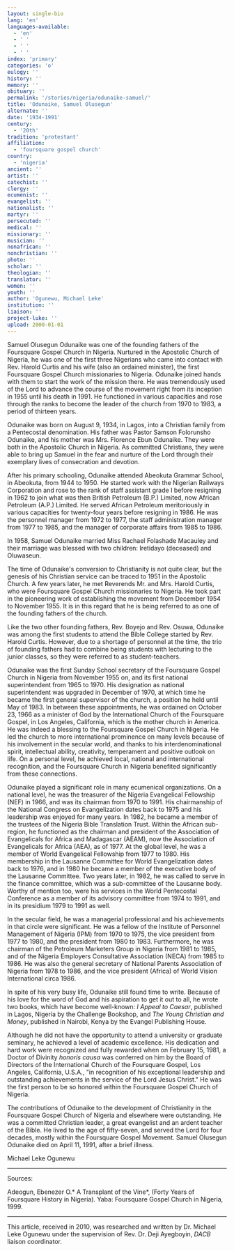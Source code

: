 ```yaml
---
layout: single-bio
lang: 'en'
languages-available:
  - 'en'
  - ' '
  - ' '
  - ' '
index: 'primary'
categories: 'o'
eulogy: ''
history: ''
memory: ''
obituary: ''
permalink: '/stories/nigeria/odunaike-samuel/'
title: 'Odunaike, Samuel Olusegun'
alternate: ''
date: '1934-1991'
century:
  - '20th'
tradition: 'protestant'
affiliation:
  - 'foursquare gospel church'
country:
  - 'nigeria'
ancient: ''
artist: ''
catechist: ''
clergy: ''
ecumenist: ''
evangelist: ''
nationalist: ''
martyr: ''
persecuted: ''
medical: ''
missionary: ''
musician: ''
nonafrican: ''
nonchristian: ''
photo: ''
scholar: ''
theologian: ''
translator: ''
women: ''
youth: ''
author: 'Ogunewu, Michael Leke'
institution: ''
liaison: ''
project-luke: ''
upload: 2000-01-01
---
```



Samuel Olusegun Odunaike was one of the founding fathers of the Foursquare Gospel Church in Nigeria. Nurtured in the Apostolic Church of Nigeria, he was one of the first three Nigerians who came into contact with Rev. Harold Curtis and his wife (also an ordained minister), the first Foursquare Gospel Church missionaries to Nigeria. Odunaike joined hands with them to start the work of the mission there. He was tremendously used of the Lord to advance the course of the movement right from its inception in 1955 until his death in 1991. He functioned in various capacities and rose through the ranks to become the leader of the church from 1970 to 1983, a period of thirteen years.

Odunaike was born on August 9, 1934, in Lagos, into a Christian family from a Pentecostal denomination. His father was Pastor Samson Folorunsho Odunaike, and his mother was Mrs. Florence Ebun Odunaike. They were both in the Apostolic Church in Nigeria. As committed Christians, they were able to bring up Samuel in the fear and nurture of the Lord through their exemplary lives of consecration and devotion.

After his primary schooling, Odunaike attended Abeokuta Grammar School, in Abeokuta, from 1944 to 1950. He started work with the Nigerian Railways Corporation and rose to the rank of staff assistant grade I before resigning in 1962 to join what was then British Petroleum (B.P.) Limited, now African Petroleum (A.P.) Limited. He served African Petroleum meritoriously in various capacities for twenty-four years before resigning in 1986. He was the personnel manager from 1972 to 1977, the staff administration manager from 1977 to 1985, and the manager of corporate affairs from 1985 to 1986.

In 1958, Samuel Odunaike married Miss Rachael Folashade Macauley and their marriage was blessed with two children: Iretidayo (deceased) and Oluwaseun.

The time of Odunaike's conversion to Christianity is not quite clear, but the genesis of his Christian service can be traced to 1951 in the Apostolic Church. A few years later, he met Reverends Mr. and Mrs. Harold Curtis, who were Foursquare Gospel Church missionaries to Nigeria. He took part in the pioneering work of establishing the movement from December 1954 to November 1955. It is in this regard that he is being referred to as one of the founding fathers of the church.

Like the two other founding fathers, Rev. Boyejo and Rev. Osuwa, Odunaike was among the first students to attend the Bible College started by Rev. Harold Curtis. However, due to a shortage of personnel at the time, the trio of founding fathers had to combine being students with lecturing to the junior classes, so they were referred to as student-teachers.

Odunaike was the first Sunday School secretary of the Foursquare Gospel Church in Nigeria from November 1955 on, and its first national superintendent from 1965 to 1970. His designation as national superintendent was upgraded in December of 1970, at which time he became the first general supervisor of the church, a position he held until May of 1983. In between these appointments, he was ordained on October 23, 1966 as a minister of God by the International Church of the Foursquare Gospel, in Los Angeles, California, which is the mother church in America. He was indeed a blessing to the Foursquare Gospel Church in Nigeria. He led the church to more international prominence on many levels because of his involvement in the secular world, and thanks to his interdenominational spirit, intellectual ability, creativity, temperament and positive outlook on life. On a personal level, he achieved local, national and international recognition, and the Foursquare Church in Nigeria benefited significantly from these connections.

Odunaike played a significant role in many ecumenical organizations. On a national level, he was the treasurer of the Nigeria Evangelical Fellowship (NEF) in 1966, and was its chairman from 1970 to 1991. His chairmanship of the National Congress on Evangelization dates back to 1975 and his leadership was enjoyed for many years. In 1982, he became a member of the trustees of the Nigeria Bible Translation Trust. Within the African sub-region, he functioned as the chairman and president of the Association of Evangelicals for Africa and Madagascar (AEAM), now the Association of Evangelicals for Africa (AEA), as of 1977. At the global level, he was a member of World Evangelical Fellowship from 1977 to 1980. His membership in the Lausanne Committee for World Evangelization dates back to 1976, and in 1980 he became a member of the executive body of the Lausanne Committee. Two years later, in 1982, he was called to serve in the finance committee, which was a sub-committee of the Lausanne body. Worthy of mention too, were his services in the World Pentecostal Conference as a member of its advisory committee from 1974 to 1991, and in its presidium 1979 to 1991 as well.

In the secular field, he was a managerial professional and his achievements in that circle were significant. He was a fellow of the Institute of Personnel Management of Nigeria (IPM) from 1970 to 1975, the vice president from 1977 to 1980, and the president from 1980 to 1983. Furthermore, he was chairman of the Petroleum Marketers Group in Nigeria from 1981 to 1985, and of the Nigeria Employers Consultative Association (NECA) from 1985 to 1986. He was also the general secretary of National Parents Association of Nigeria from 1978 to 1986, and the vice president (Africa) of World Vision International circa 1986.

In spite of his very busy life, Odunaike still found time to write. Because of his love for the word of God and his aspiration to get it out to all, he wrote two books, which have become well-known: *I Appeal to Caesar*, published in Lagos, Nigeria by the Challenge Bookshop, and *The Young Christian and Money*, published in Nairobi, Kenya by the Evangel Publishing House.

Although he did not have the opportunity to attend a university or graduate seminary, he achieved a level of academic excellence. His dedication and hard work were recognized and fully rewarded when on February 15, 1981, a Doctor of Divinity *honoris causa* was conferred on him by the Board of Directors of the International Church of the Foursquare Gospel, Los Angeles, California, U.S.A., "in recognition of his exceptional leadership and outstanding achievements in the service of the Lord Jesus Christ." He was the first person to be so honored within the Foursquare Gospel Church of Nigeria.

The contributions of Odunaike to the development of Christianity in the Foursquare Gospel Church of Nigeria and elsewhere were outstanding. He was a committed Christian leader, a great evangelist and an ardent teacher of the Bible. He lived to the age of fifty-seven, and served the Lord for four decades, mostly within the Foursquare Gospel Movement. Samuel Olusegun Odunaike died on April 11, 1991, after a brief illness.

Michael Leke Ogunewu

---

Sources:

Adeogun, Ebenezer O.* A Transplant of the Vine*, (Forty Years of Foursquare History in Nigeria). Yaba: Foursquare Gospel Church in Nigeria, 1999.

---

This article, received in 2010, was researched and written by Dr. Michael Leke Ogunewu under the supervision of Rev. Dr. Deji Ayegboyin, *DACB* liaison coordinator.
